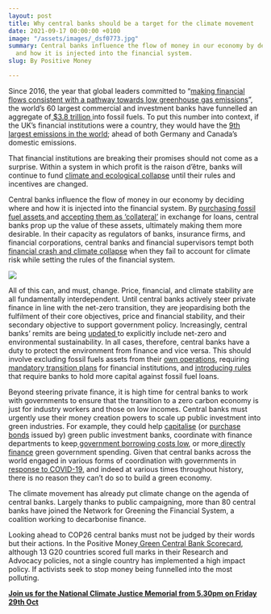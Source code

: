 ```yaml
---
layout: post
title: Why central banks should be a target for the climate movement
date: 2021-09-17 00:00:00 +0100
image: "/assets/images/_dsf0773.jpg"
summary: Central banks influence the flow of money in our economy by deciding where
  and how it is injected into the financial system.
slug: By Positive Money

---
```

  
Since 2016, the year that global leaders committed to “[making financial flows consistent with a pathway towards low greenhouse gas emissions](https://unfccc.int/files/meetings/paris_nov_2015/application/pdf/paris_agreement_english_.pdf)”, the world’s 60 largest commercial and investment banks have funnelled an aggregate of[ $3.8 trillion ](http://priceofoil.org/content/uploads/2021/04/Banking_On_Climate_Chaos_2021_vF.pdf)into fossil fuels. To put this number into context, if the UK’s financial institutions were a country, they would have the [9th largest emissions in the world](https://www.greenpeace.org.uk/wp-content/uploads/2021/05/The-Big-Smoke-the-global-emissions-of-the-UK-financial-sector.pdf); ahead of both Germany and Canada’s domestic emissions.

That financial institutions are breaking their promises should not come as a surprise. Within a system in which profit is the raison d’être, banks will continue to fund [climate and ecological collapse](https://www.bbc.co.uk/news/science-environment-58130705) until their rules and incentives are changed.

Central banks influence the flow of money in our economy by deciding where and how it is injected into the financial system. By [purchasing fossil fuel assets ](https://www.lse.ac.uk/granthaminstitute/wp-content/uploads/2017/05/ClimateImpactQuantEasing_Matikainen-et-al.pdf)and [accepting them as ‘collateral’](https://neweconomics.org/uploads/files/Collateral-Framework.pdf) in exchange for loans, central banks prop up the value of these assets, ultimately making them more desirable. In their capacity as regulators of banks, insurance firms, and financial corporations, central banks and financial supervisors tempt both[ financial crash and climate collapse](https://thehill.com/policy/equilibrium-sustainability/572229-banks-at-bigger-risk-from-climate-than-subprime-mortgages) when they fail to account for climate risk while setting the rules of the financial system.

![](/assets/images/_dsf0689.jpg)

All of this can, and must, change. Price, financial, and climate stability are all fundamentally interdependent. Until central banks actively steer private finance in line with the net-zero transition, they are jeopardising both the fulfilment of their core objectives, price and financial stability, and their secondary objective to support government policy. Increasingly, central banks’ remits are being [updated ](https://www.bankofengland.co.uk/-/media/boe/files/letter/2021/march/2021-mpc-remit-letter.pdf?la=en)to explicitly include net-zero and environmental sustainability. In all cases, therefore, central banks have a duty to protect the environment from finance and vice versa. This should involve excluding fossil fuels assets from their [own operations](https://neweconomics.org/uploads/files/NEF-Decarbonise-BoE-report.pdf), requiring[ mandatory transition plans](https://neweconomics.org/2021/06/greening-finance-to-build-back-better) for financial institutions, and [introducing rules](https://www.finance-watch.org/publication/breaking-the-climate-finance-doom-loop/) that require banks to hold more capital against fossil fuel loans.

Beyond steering private finance, it is high time for central banks to work with governments to ensure that the transition to a zero carbon economy is just for industry workers and those on low incomes. Central banks must urgently use their money creation powers to scale up public investment into green industries. For example, they could help [capitalise](https://positivemoney.org/wp-content/uploads/2021/06/Greening-finance-for-a-BBB-recovery-FINAL-2.pdf) (or [purchase bonds](https://greencentralbanking.com/2021/07/07/central-bank-independence-myth/) issued by) green public investment banks, coordinate with finance departments to keep[ government borrowing costs low](https://www.ucl.ac.uk/bartlett/public-purpose/sites/public-purpose/files/iipp-wp-2018-08.pdf), or more[ directly finance](https://positivemoney.org/2020/04/major-breakthrough-on-public-money-creation-the-bank-of-england-will-directly-finance-government-coronavirus-spending/) green government spending. Given that central banks across the world engaged in various forms of coordination with governments in[ response to COVID-19,](https://www.bankofengland.co.uk/markets/covid-corporate-financing-facility) and indeed at various times throughout history, there is no reason they can’t do so to build a green economy.

The climate movement has already put climate change on the agenda of central banks. Largely thanks to public campaigning, more than 80 central banks have joined the Network for Greening the Financial System, a coalition working to decarbonise finance.

Looking ahead to COP26 central banks must not be judged by their words but their actions. In the Positive Money[ Green Central Bank Scorecard](http://positivemoney.org/wp-content/uploads/2021/03/Positive-Money-Green-Central-Banking-Scorecard-Report-31-Mar-2021-Single-Pages.pdf), although 13 G20 countries scored full marks in their Research and Advocacy policies, not a single country has implemented a high impact policy. If activists seek to stop money being funnelled into the most polluting.

[**Join us for the National Climate Justice Memorial from 5.30pm on Friday 29th Oct**](https://defundclimatechaos.uk/actions/national-climate-justice-memorial-0/)